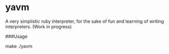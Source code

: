 # yavm

A very simplistic ruby interpreter, for the sake of fun and learning of writing interpreters.
(Work in progress)

###Usage

  make
  ./yavm
